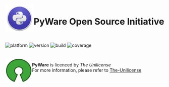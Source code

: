 <br>

<img align="left" width="90" height="90" src="https://github.com/albertcodes/pyware/blob/main/docs/img/python_icon.png">
<p vertical-align="middle"><h1>PyWare Open Source Initiative</h1></p>

<br>

![platform](https://img.shields.io/badge/platform-python-blue)
![version](https://img.shields.io/badge/version-unreleased-red)
![build](http://img.shields.io/badge/build-passing-success.png)
![coverage](https://img.shields.io/badge/coverage-55.3%25-orange)

<br>

<img align="left" width="85" height="80" src="https://github.com/albertcodes/pyware/blob/main/docs/img/unilicense_logo.png">

**PyWare** is licenced by _The Unilicense_  
For more information, please refer to [The-Unilicense](http://unlicense.org/)

<br>

